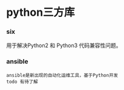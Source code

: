 # python三方库

### six

用于解决Python2 和 Python3 代码兼容性问题。

### ansible

```
ansible是新出现的自动化运维工具，基于Python开发
todo 有待了解
```







